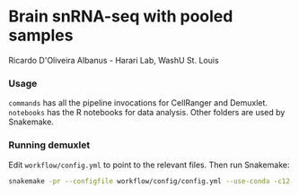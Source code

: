 # Brain snRNA-seq with pooled samples
Ricardo D'Oliveira Albanus - Harari Lab, WashU St. Louis

### Usage
`commands` has all the pipeline invocations for CellRanger and Demuxlet.
`notebooks` has the R notebooks for data analysis.
Other folders are used by Snakemake.

### Running demuxlet
Edit `workflow/config.yml` to point to the relevant files. Then run Snakemake:
```sh
snakemake -pr --configfile workflow/config/config.yml --use-conda -c12 -j12
```
